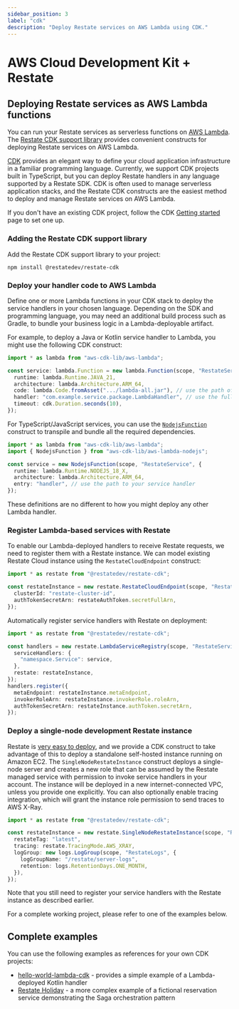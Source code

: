 ```yaml
---
sidebar_position: 3
label: "cdk"
description: "Deploy Restate services on AWS Lambda using CDK."
---
```


# AWS Cloud Development Kit + Restate

## Deploying Restate services as AWS Lambda functions

You can run your Restate services as serverless functions on [AWS Lambda](https://aws.amazon.com/lambda/).
The [Restate CDK support library](https://www.npmjs.com/package/@restatedev/restate-cdk) provides convenient constructs
for deploying Restate services on AWS Lambda.

[CDK](https://aws.amazon.com/cdk/) provides an elegant way to define your cloud application infrastructure in a familiar
programming language. Currently, we support CDK projects built in TypeScript, but you can deploy Restate handlers in any
language supported by a Restate SDK. CDK is often used to manage serverless application stacks, and the Restate CDK
constructs are the easiest method to deploy and manage Restate services on AWS Lambda.

If you don't have an existing CDK project, follow the CDK [Getting started](https://docs.aws.amazon.com/cdk/v2/guide/hello_world.html)
page to set one up.

### Adding the Restate CDK support library

Add the Restate CDK support library to your project:

```shell
npm install @restatedev/restate-cdk
```

### Deploy your handler code to AWS Lambda

Define one or more Lambda functions in your CDK stack to deploy the service handlers in your chosen language. Depending
on the SDK and programming language, you may need an additional build process such as Gradle, to bundle your business
logic in a Lambda-deployable artifact. 

For example, to deploy a Java or Kotlin service handler to Lambda, you might use the following CDK construct:

```typescript
import * as lambda from "aws-cdk-lib/aws-lambda";

const service: lambda.Function = new lambda.Function(scope, "RestateService", {
  runtime: lambda.Runtime.JAVA_21,
  architecture: lambda.Architecture.ARM_64,
  code: lambda.Code.fromAsset(".../lambda-all.jar"), // use the path of your JAR file artifact
  handler: "com.example.service.package.LambdaHandler", // use the fully qualified name of your handler class
  timeout: cdk.Duration.seconds(10),
});
```

For TypeScript/JavaScript services, you can use the [`NodejsFunction`](https://docs.aws.amazon.com/cdk/api/v2/docs/aws-cdk-lib.aws_lambda_nodejs-readme.html)
construct to transpile and bundle all the required dependencies.

```typescript
import * as lambda from "aws-cdk-lib/aws-lambda";
import { NodejsFunction } from "aws-cdk-lib/aws-lambda-nodejs";

const service = new NodejsFunction(scope, "RestateService", {
  runtime: lambda.Runtime.NODEJS_18_X,
  architecture: lambda.Architecture.ARM_64,
  entry: "handler", // use the path to your service handler
});
```

These definitions are no different to how you might deploy any other Lambda handler.

### Register Lambda-based services with Restate

To enable our Lambda-deployed handlers to receive Restate requests, we need to register them with a Restate instance.
We can model existing Restate Cloud instance using the `RestateCloudEndpoint` construct:

```typescript
import * as restate from "@restatedev/restate-cdk";

const restateInstance = new restate.RestateCloudEndpoint(scope, "RestateCloud", {
  clusterId: "restate-cluster-id",
  authTokenSecretArn: restateAuthToken.secretFullArn,
});
```

Automatically register service handlers with Restate on deployment:

```typescript
import * as restate from "@restatedev/restate-cdk";

const handlers = new restate.LambdaServiceRegistry(scope, "RestateServiceRegistry", {
  serviceHandlers: {
    "namespace.Service": service,
  },
  restate: restateInstance,
});
handlers.register({
  metaEndpoint: restateInstance.metaEndpoint,
  invokerRoleArn: restateInstance.invokerRole.roleArn,
  authTokenSecretArn: restateInstance.authToken.secretArn,
});
```

### Deploy a single-node development Restate instance

Restate is [very easy to deploy](https://docs.restate.dev/restate/deployment), and we provide a CDK construct to take
advantage of this to deploy a standalone self-hosted instance running on Amazon EC2. The `SingleNodeRestateInstance`
construct deploys a single-node server and creates a new role that can be assumed by the Restate managed service with
permission to invoke service handlers in your account. The instance will be deployed in a new internet-connected VPC,
unless you provide one explicitly. You can also optionally enable tracing integration, which will grant the instance
role permission to send traces to AWS X-Ray.

```typescript
import * as restate from "@restatedev/restate-cdk";

const restateInstance = new restate.SingleNodeRestateInstance(scope, "RestateServer", {
  restateTag: "latest",
  tracing: restate.TracingMode.AWS_XRAY,
  logGroup: new logs.LogGroup(scope, "RestateLogs", {
    logGroupName: "/restate/server-logs",
    retention: logs.RetentionDays.ONE_MONTH,
  }),
});
```

Note that you still need to register your service handlers with the Restate instance as described earlier. 

For a complete working project, please refer to one of the examples below.

## Complete examples

You can use the following examples as references for your own CDK projects:

- [hello-world-lambda-cdk](https://github.com/restatedev/examples/tree/main/kotlin/hello-world-lambda-cdk) - provides a
  simple example of a Lambda-deployed Kotlin handler
- [Restate Holiday](https://github.com/restatedev/restate-holiday) - a more complex example of a fictional reservation
  service demonstrating the Saga orchestration pattern
